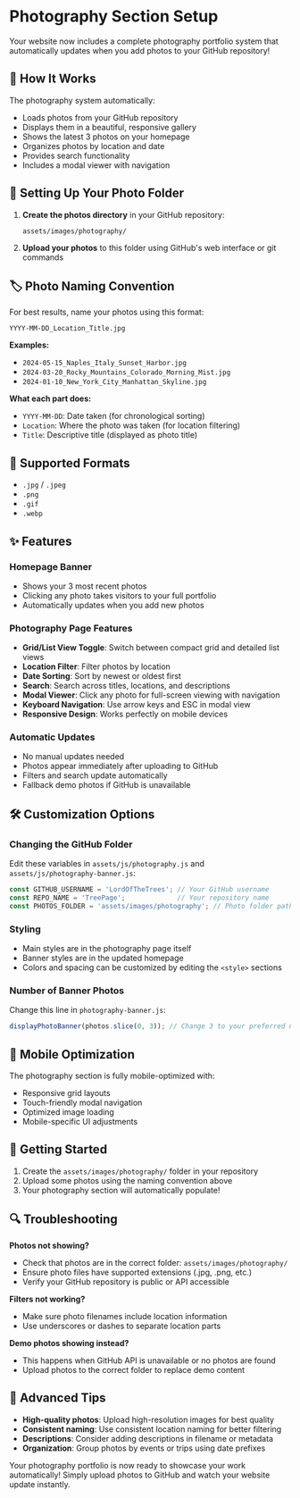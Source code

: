 # Photography Section Setup

Your website now includes a complete photography portfolio system that automatically updates when you add photos to your GitHub repository!

## 🎯 How It Works

The photography system automatically:
- Loads photos from your GitHub repository
- Displays them in a beautiful, responsive gallery
- Shows the latest 3 photos on your homepage
- Organizes photos by location and date
- Provides search functionality
- Includes a modal viewer with navigation

## 📁 Setting Up Your Photo Folder

1. **Create the photos directory** in your GitHub repository:
   ```
   assets/images/photography/
   ```

2. **Upload your photos** to this folder using GitHub's web interface or git commands

## 🏷️ Photo Naming Convention

For best results, name your photos using this format:
```
YYYY-MM-DD_Location_Title.jpg
```

**Examples:**
- `2024-05-15_Naples_Italy_Sunset_Harbor.jpg`
- `2024-03-20_Rocky_Mountains_Colorado_Morning_Mist.jpg`
- `2024-01-10_New_York_City_Manhattan_Skyline.jpg`

**What each part does:**
- `YYYY-MM-DD`: Date taken (for chronological sorting)
- `Location`: Where the photo was taken (for location filtering)
- `Title`: Descriptive title (displayed as photo title)

## 📸 Supported Formats

- `.jpg` / `.jpeg`
- `.png`
- `.gif`
- `.webp`

## ✨ Features

### Homepage Banner
- Shows your 3 most recent photos
- Clicking any photo takes visitors to your full portfolio
- Automatically updates when you add new photos

### Photography Page Features
- **Grid/List View Toggle**: Switch between compact grid and detailed list views
- **Location Filter**: Filter photos by location
- **Date Sorting**: Sort by newest or oldest first
- **Search**: Search across titles, locations, and descriptions
- **Modal Viewer**: Click any photo for full-screen viewing with navigation
- **Keyboard Navigation**: Use arrow keys and ESC in modal view
- **Responsive Design**: Works perfectly on mobile devices

### Automatic Updates
- No manual updates needed
- Photos appear immediately after uploading to GitHub
- Filters and search update automatically
- Fallback demo photos if GitHub is unavailable

## 🛠️ Customization Options

### Changing the GitHub Folder
Edit these variables in `assets/js/photography.js` and `assets/js/photography-banner.js`:
```javascript
const GITHUB_USERNAME = 'LordOfTheTrees'; // Your GitHub username
const REPO_NAME = 'TreePage';             // Your repository name
const PHOTOS_FOLDER = 'assets/images/photography'; // Photo folder path
```

### Styling
- Main styles are in the photography page itself
- Banner styles are in the updated homepage
- Colors and spacing can be customized by editing the `<style>` sections

### Number of Banner Photos
Change this line in `photography-banner.js`:
```javascript
displayPhotoBanner(photos.slice(0, 3)); // Change 3 to your preferred number
```

## 📱 Mobile Optimization

The photography section is fully mobile-optimized with:
- Responsive grid layouts
- Touch-friendly modal navigation
- Optimized image loading
- Mobile-specific UI adjustments

## 🚀 Getting Started

1. Create the `assets/images/photography/` folder in your repository
2. Upload some photos using the naming convention above
3. Your photography section will automatically populate!

## 🔍 Troubleshooting

**Photos not showing?**
- Check that photos are in the correct folder: `assets/images/photography/`
- Ensure photo files have supported extensions (.jpg, .png, etc.)
- Verify your GitHub repository is public or API accessible

**Filters not working?**
- Make sure photo filenames include location information
- Use underscores or dashes to separate location parts

**Demo photos showing instead?**
- This happens when GitHub API is unavailable or no photos are found
- Upload photos to the correct folder to replace demo content

## 🎨 Advanced Tips

- **High-quality photos**: Upload high-resolution images for best quality
- **Consistent naming**: Use consistent location naming for better filtering
- **Descriptions**: Consider adding descriptions in filename or metadata
- **Organization**: Group photos by events or trips using date prefixes

Your photography portfolio is now ready to showcase your work automatically! Simply upload photos to GitHub and watch your website update instantly.
